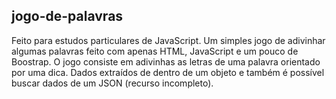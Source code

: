 ## jogo-de-palavras
Feito para estudos particulares de JavaScript.
Um simples jogo de adivinhar algumas palavras feito com apenas HTML, JavaScript e um pouco de Boostrap.
O jogo consiste em adivinhas as letras de uma palavra orientado por uma dica. 
Dados extraídos de dentro de um objeto e também é possível buscar dados de um JSON (recurso incompleto).

